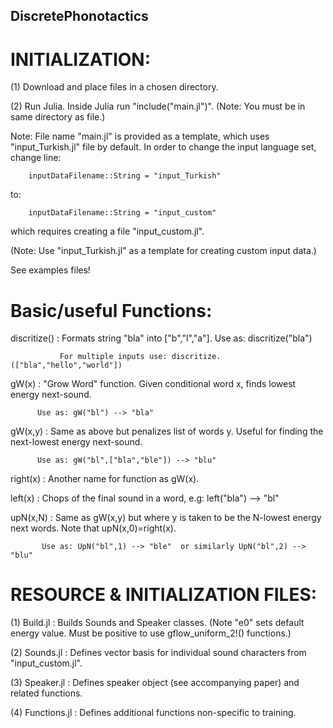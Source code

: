 ## DiscretePhonotactics

# INITIALIZATION:
(1) Download and place files in a chosen directory.

(2) Run Julia. Inside Julia run "include("main.jl")". (Note: You must be in same directory as file.)

Note: File name "main.jl" is provided as a template, which uses "input_Turkish.jl" file by default. In order to change the input language set, change line: 

        inputDataFilename::String = "input_Turkish"

to: 

        inputDataFilename::String = "input_custom"

which requires creating a file "input_custom.jl". 

(Note: Use "input_Turkish.jl" as a template for creating custom input data.)

See examples files!

# Basic/useful Functions:

discritize() : Formats string "bla" into ["b","l","a"]. Use as: discritize("bla")

               For multiple inputs use: discritize.(["bla","hello","world"])

gW(x) : "Grow Word" function. Given conditional word x, finds lowest energy next-sound.

          Use as: gW("bl") --> "bla"

gW(x,y) : Same as above but penalizes list of words y. Useful for finding the next-lowest energy next-sound.

          Use as: gW("bl",["bla","ble"]) --> "blu" 

right(x) : Another name for function as gW(x).

left(x)  : Chops of the final sound in a word, e.g: left("bla") --> "bl"

upN(x,N) : Same as gW(x,y) but where y is taken to be the N-lowest energy next words. Note that upN(x,0)=right(x).

           Use as: UpN("bl",1) --> "ble"  or similarly UpN("bl",2) --> "blu"

# RESOURCE & INITIALIZATION FILES:

(1) Build.jl     : Builds Sounds and Speaker classes. (Note "e0" sets default energy value. Must be positive to use gflow_uniform_2!() functions.)

(2) Sounds.jl    : Defines vector basis for individual sound characters from "input_custom.jl".

(3) Speaker.jl   : Defines speaker object (see accompanying paper) and related functions. 

(4) Functions.jl : Defines additional functions non-specific to training.
